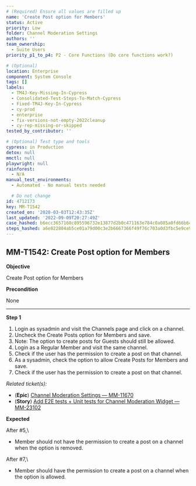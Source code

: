 ```yaml
---
# (Required) Ensure all values are filled up
name: 'Create Post option for Members'
status: Active
priority: Low
folder: Channel Moderation Settings
authors: ''
team_ownership:
  - Suite Users
priority_p1_to_p4: P2 - Core Functions (Do core functions work?)

# (Optional)
location: Enterprise
component: System Console
tags: []
labels:
  - TM4J-Key-Missing-In-Cypress
  - Consolidated-Test-Steps-To-Match-Cypress
  - Fixed-TM4J-Key-In-Cypress
  - cy-prod
  - enterprise
  - fix-versions-not-empty-2022cleanup
  - cy-rep-missing-or-skipped
tested_by_contributor: ''

# (Optional) Test type and tools
cypress: in Production
detox: null
mmctl: null
playwright: null
rainforest:
  - N/A
manual_test_environments:
  - Automated - No manual tests needed

  # Do not change
id: 4712173
key: MM-T1542
created_on: '2020-03-03T12:43:35Z'
last_updated: '2022-09-09T20:27:49Z'
case_hashed: b6ecc3657160c895596732e13877d2b0c471163e784c0a085a0fd66b64d31c183f087119a72aaac2bbebd9801f534bc7
steps_hashed: a6e822804ab5ce01a79d00c3e2b6667366f49f76c703a0d3fbc5e9ce998e71769d91131f6286b65187a89e7c3d57ead2
---
```


<!-- (Auto-generated) Based on frontmatter's "key" and "name" -->

## MM-T1542: Create Post option for Members

**Objective**

Create Post option for Members

**Precondition**

None

---

**Step 1**

1. Login as sysadmin and visit the Channels page and click on a channel.
2. Uncheck the Create Posts option for Members and save.
3. Note: The option to create posts for Guests should still be allowed.
4. Login as a Regular Member and visit the same channel.
5. Check if the user has the permission to create a post on that channel.
6. As a sysadmin, check the option to allow Create Posts for Members and save.
7. Check if the user has the permission to create a post on that channel.

_Related ticket(s):_

- (**Epic**) [Channel Moderation Settings — MM-11670](https://mattermost.atlassian.net/browse/MM-11670)
- (**Story**) [Add E2E tests + Unit tests for Channel Moderation Widget — MM-23102](http://mmthttps%3A//mattermost.atlassian.net/browse/MM-23102)

**Expected**

After #5,\\

- Member should not have the permission to create a post on a channel when the option is removed.

After #7,\\

- Member should have the permission to create a post on a channel when the option is allowed.
